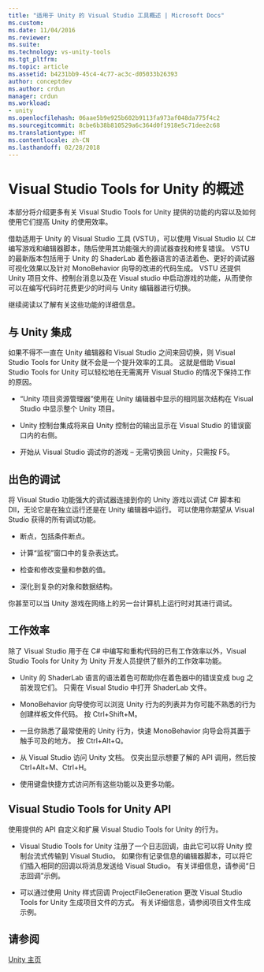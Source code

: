 ```yaml
---
title: "适用于 Unity 的 Visual Studio 工具概述 | Microsoft Docs"
ms.custom: 
ms.date: 11/04/2016
ms.reviewer: 
ms.suite: 
ms.technology: vs-unity-tools
ms.tgt_pltfrm: 
ms.topic: article
ms.assetid: b4231bb9-45c4-4c77-ac3c-d05033b26393
author: conceptdev
ms.author: crdun
manager: crdun
ms.workload:
- unity
ms.openlocfilehash: 06aae5b9e925b602b9113fa973af048da775f4c2
ms.sourcegitcommit: 8cbe6b38b810529a6c364d0f1918e5c71dee2c68
ms.translationtype: HT
ms.contentlocale: zh-CN
ms.lasthandoff: 02/28/2018
---
```

# <a name="overview-of-visual-studio-tools-for-unity"></a>Visual Studio Tools for Unity 的概述
本部分将介绍更多有关 Visual Studio Tools for Unity 提供的功能的内容以及如何使用它们提高 Unity 的使用效率。

 借助适用于 Unity 的 Visual Studio 工具 (VSTU)，可以使用 Visual Studio 以 C# 编写游戏和编辑器脚本，随后使用其功能强大的调试器查找和修复错误。 VSTU 的最新版本包括用于 Unity 的 ShaderLab 着色器语言的语法着色、更好的调试器可视化效果以及针对 MonoBehavior 向导的改进的代码生成。 VSTU 还提供 Unity 项目文件、控制台消息以及在 Visual studio 中启动游戏的功能，从而使你可以在编写代码时花费更少的时间与 Unity 编辑器进行切换。

 继续阅读以了解有关这些功能的详细信息。

## <a name="integration-with-unity"></a>与 Unity 集成
 如果不得不一直在 Unity 编辑器和 Visual Studio 之间来回切换，则 Visual Studio Tools for Unity 就不会是一个提升效率的工具。 这就是借助 Visual Studio Tools for Unity 可以轻松地在无需离开 Visual Studio 的情况下保持工作的原因。

-   “Unity 项目资源管理器”使用在 Unity 编辑器中显示的相同层次结构在 Visual Studio 中显示整个 Unity 项目。

-   Unity 控制台集成将来自 Unity 控制台的输出显示在 Visual Studio 的错误窗口内的右侧。

-   开始从 Visual Studio 调试你的游戏 – 无需切换回 Unity，只需按 F5。

## <a name="superior-debugging"></a>出色的调试
 将 Visual Studio 功能强大的调试器连接到你的 Unity 游戏以调试 C# 脚本和 Dll，无论它是在独立运行还是在 Unity 编辑器中运行。 可以使用你期望从 Visual Studio 获得的所有调试功能。

-   断点，包括条件断点。

-   计算“监视”窗口中的复杂表达式。

-   检查和修改变量和参数的值。

-   深化到复杂的对象和数据结构。

 你甚至可以当 Unity 游戏在网络上的另一台计算机上运行时对其进行调试。

## <a name="productivity"></a>工作效率
 除了 Visual Studio 用于在 C# 中编写和重构代码的已有工作效率以外，Visual Studio Tools for Unity 为 Unity 开发人员提供了额外的工作效率功能。

-   Unity 的 ShaderLab 语言的语法着色可帮助你在着色器中的错误变成 bug 之前发现它们。 只需在 Visual Studio 中打开 ShaderLab 文件。

-   MonoBehavior 向导使你可以浏览 Unity 行为的列表并为你可能不熟悉的行为创建样板文件代码。 按 Ctrl+Shift+M。

-   一旦你熟悉了最常使用的 Unity 行为，快速 MonoBehavior 向导会将其置于触手可及的地方。 按 Ctrl+Alt+Q。

-   从 Visual Studio 访问 Unity 文档。 仅突出显示想要了解的 API 调用，然后按 Ctrl+Alt+M、Ctrl+H。

-   使用键盘快捷方式访问所有这些功能以及更多功能。

## <a name="visual-studio-tools-for-unity-api"></a>Visual Studio Tools for Unity API
 使用提供的 API 自定义和扩展 Visual Studio Tools for Unity 的行为。

-   Visual Studio Tools for Unity 注册了一个日志回调，由此它可以将 Unity 控制台流式传输到 Visual Studio。 如果你有记录信息的编辑器脚本，可以将它们插入相同的回调以将消息发送给 Visual Studio。 有关详细信息，请参阅“日志回调”示例。

-   可以通过使用 Unity 样式回调 ProjectFileGeneration 更改 Visual Studio Tools for Unity 生成项目文件的方式。 有关详细信息，请参阅项目文件生成示例。

## <a name="see-also"></a>请参阅
 [Unity 主页](http://unity3d.com)
